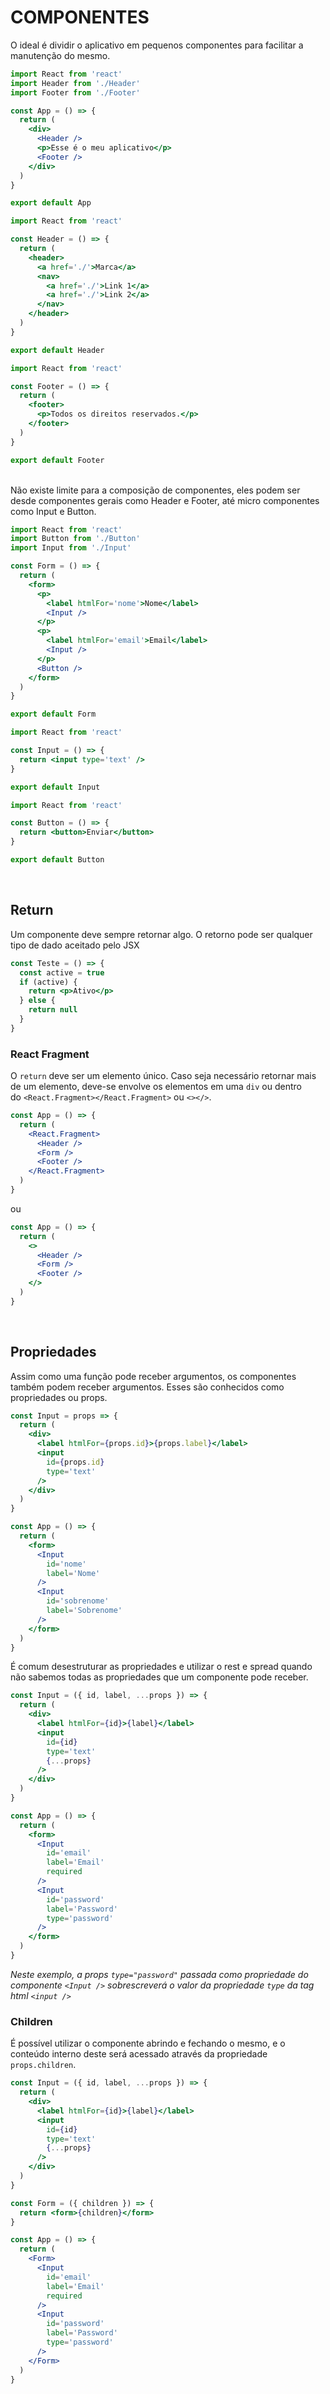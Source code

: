 # COMPONENTES

O ideal é dividir o aplicativo em pequenos componentes para facilitar a manutenção do mesmo.

```jsx
import React from 'react'
import Header from './Header'
import Footer from './Footer'

const App = () => {
  return (
    <div>
      <Header />
      <p>Esse é o meu aplicativo</p>
      <Footer />
    </div>
  )
}

export default App
```

```jsx
import React from 'react'

const Header = () => {
  return (
    <header>
      <a href='./'>Marca</a>
      <nav>
        <a href='./'>Link 1</a>
        <a href='./'>Link 2</a>
      </nav>
    </header>
  )
}

export default Header
```

```jsx
import React from 'react'

const Footer = () => {
  return (
    <footer>
      <p>Todos os direitos reservados.</p>
    </footer>
  )
}

export default Footer
```

&nbsp;  
Não existe limite para a composição de componentes, eles podem ser desde componentes gerais como Header e Footer, até micro componentes como Input e Button.

```jsx
import React from 'react'
import Button from './Button'
import Input from './Input'

const Form = () => {
  return (
    <form>
      <p>
        <label htmlFor='nome'>Nome</label>
        <Input />
      </p>
      <p>
        <label htmlFor='email'>Email</label>
        <Input />
      </p>
      <Button />
    </form>
  )
}

export default Form
```

```jsx
import React from 'react'

const Input = () => {
  return <input type='text' />
}

export default Input
```

```jsx
import React from 'react'

const Button = () => {
  return <button>Enviar</button>
}

export default Button
```

&nbsp;

## Return

Um componente deve sempre retornar algo. O retorno pode ser qualquer tipo de dado aceitado pelo JSX

```jsx
const Teste = () => {
  const active = true
  if (active) {
    return <p>Ativo</p>
  } else {
    return null
  }
}
```

### React Fragment

O `return` deve ser um elemento único. Caso seja necessário retornar mais de um elemento, deve-se envolve os elementos em uma `div` ou dentro do `<React.Fragment></React.Fragment>` ou `<></>`.

```jsx
const App = () => {
  return (
    <React.Fragment>
      <Header />
      <Form />
      <Footer />
    </React.Fragment>
  )
}
```

ou

```jsx
const App = () => {
  return (
    <>
      <Header />
      <Form />
      <Footer />
    </>
  )
}
```

&nbsp;

## Propriedades

Assim como uma função pode receber argumentos, os componentes também podem receber argumentos. Esses são conhecidos como propriedades ou props.

```jsx
const Input = props => {
  return (
    <div>
      <label htmlFor={props.id}>{props.label}</label>
      <input
        id={props.id}
        type='text'
      />
    </div>
  )
}

const App = () => {
  return (
    <form>
      <Input
        id='nome'
        label='Nome'
      />
      <Input
        id='sobrenome'
        label='Sobrenome'
      />
    </form>
  )
}
```

É comum desestruturar as propriedades e utilizar o rest e spread quando não sabemos todas as propriedades que um componente pode receber.

```jsx
const Input = ({ id, label, ...props }) => {
  return (
    <div>
      <label htmlFor={id}>{label}</label>
      <input
        id={id}
        type='text'
        {...props}
      />
    </div>
  )
}

const App = () => {
  return (
    <form>
      <Input
        id='email'
        label='Email'
        required
      />
      <Input
        id='password'
        label='Password'
        type='password'
      />
    </form>
  )
}
```

_Neste exemplo, a props `type="password"` passada como propriedade do componente `<Input />` sobrescreverá o valor da propriedade `type` da tag html `<input />`_

### Children

É possível utilizar o componente abrindo e fechando o mesmo, e o conteúdo interno deste será acessado através da propriedade `props.children`.

```jsx
const Input = ({ id, label, ...props }) => {
  return (
    <div>
      <label htmlFor={id}>{label}</label>
      <input
        id={id}
        type='text'
        {...props}
      />
    </div>
  )
}

const Form = ({ children }) => {
  return <form>{children}</form>
}

const App = () => {
  return (
    <Form>
      <Input
        id='email'
        label='Email'
        required
      />
      <Input
        id='password'
        label='Password'
        type='password'
      />
    </Form>
  )
}
```
